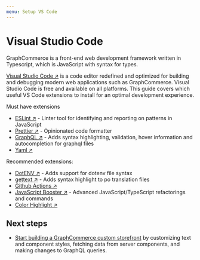 ```yaml
---
menu: Setup VS Code
---
```


# Visual Studio Code

GraphCommerce is a front-end web development framework written in Typescript,
which is JavaScript with syntax for types.

[Visual Studio Code ↗](https://code.visualstudio.com/) is a code editor
redefined and optimized for building and debugging modern web applications such
as GraphCommerce. Visual Studio Code is free and available on all platforms.
This guide covers which useful VS Code extensions to install for an optimal
development experience.

Must have extensions

- [ESLint ↗](https://marketplace.visualstudio.com/items?itemName=dbaeumer.vscode-eslint) -
  Linter tool for identifying and reporting on patterns in JavaScript
- [Prettier ↗](https://marketplace.visualstudio.com/items?itemName=esbenp.prettier-vscode) -
  Opinionated code formatter
- [GraphQL ↗](https://marketplace.visualstudio.com/items?itemName=GraphQL.vscode-graphql) -
  Adds syntax highlighting, validation, hover information and autocompletion for
  graphql files
- [Yaml ↗](https://marketplace.visualstudio.com/items?itemName=redhat.vscode-yaml)

Recommended extensions:

- [DotENV ↗](https://marketplace.visualstudio.com/items?itemName=mikestead.dotenv) -
  Adds support for dotenv file syntax
- [gettext ↗](https://marketplace.visualstudio.com/items?itemName=mrorz.language-gettext) -
  Adds syntax highlight to po translation files
- [Github Actions ↗](https://marketplace.visualstudio.com/items?itemName=me-dutour-mathieu.vscode-github-actions)
- [JavaScript Booster ↗](https://marketplace.visualstudio.com/items?itemName=sburg.vscode-javascript-booster) -
  Advanced JavaScript/TypeScript refactorings and commands
- [Color Highlight ↗](https://marketplace.visualstudio.com/items?itemName=naumovs.color-highlight)

## Next steps

- [Start building a GraphCommerce custom storefront](../getting-started/start-building.md)
  by customizing text and component styles, fetching data from server
  components, and making changes to GraphQL queries.
